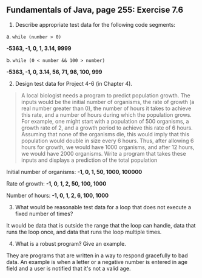 ## Fundamentals of Java, page 255: Exercise 7.6

1. Describe appropriate test data for the following code segments:

  a. ```while (number > 0)```
  
  **-5363, -1, 0, 1, 3.14, 9999**

  b. ```while (0 < number && 100 > number)```
  
  **-5363, -1, 0, 3.14, 56, 71, 98, 100, 999**

2. Design test data for Project 4-6 (in Chapter 4).

  > A local biologist needs a program to predict population growth. The inputs would be the initial number of organisms, the rate of growth (a real number greater than 0), the number of hours it takes to achieve this rate, and a number of hours during which the population grows. For example, one might start with a population of 500 organisms, a growth rate of 2, and a growth period to achieve this rate of 6 hours. Assuming that none of the organisms die, this would imply that this population would double in size every 6 hours. Thus, after allowing 6 hours for growth, we would have 1000 organisms, and after 12 hours, we would have 2000 organisms. Write a program that takes these inputs and displays a prediction of the total population
  
  Initial number of organisms: **-1, 0, 1, 50, 1000, 100000**
  
  Rate of growth: **-1, 0, 1, 2, 50, 100, 1000**
  
  Number of hours: **-1, 0, 1, 2, 6, 100, 1000**

3. What would be reasonable test data for a loop that does not execute a fixed number of times?

  It would be data that is outside the range that the loop can handle, data that runs the loop once, and data that runs the loop multiple times. 

4. What is a robust program? Give an example.

  They are programs that are written in a way to respond gracefully to bad data. An example is when a letter or a negative number is entered in age field and a user is notified that it's not a valid age.
